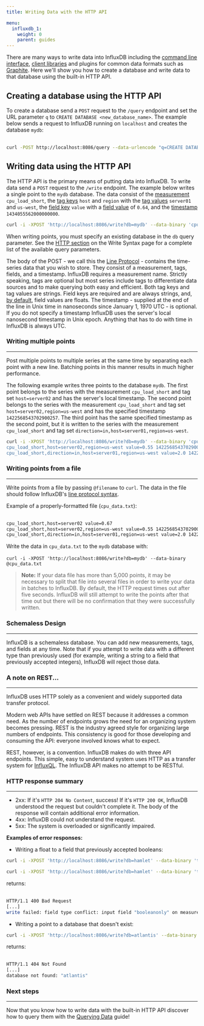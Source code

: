 ```yaml
---
title: Writing Data with the HTTP API

menu:
  influxdb_1:
    weight: 0
    parent: guides
---
```


There are many ways to write data into InfluxDB including the [command line interface](/influxdb/v1.0/tools/shell/), [client libraries](/influxdb/v1.0/clients/api/) and plugins for common data formats such as [Graphite](/influxdb/v1.0/write_protocols/graphite/).
Here we'll show you how to create a database and write data to that database using the built-in HTTP API.

## Creating a database using the HTTP API
To create a database send a `POST` request to the `/query` endpoint and set the URL parameter `q` to `CREATE DATABASE <new_database_name>`.
The example below sends a request to InfluxDB running on `localhost` and creates the database `mydb`:  
<br>

```bash
curl -POST http://localhost:8086/query --data-urlencode "q=CREATE DATABASE mydb"
```

## Writing data using the HTTP API
The HTTP API is the primary means of putting data into InfluxDB.
To write data send a `POST` request to the `/write` endpoint.
The example below writes a single point to the `mydb` database.
The data consist of the [measurement](/influxdb/v1.0/concepts/glossary/#measurement) `cpu_load_short`, the [tag keys](/influxdb/v1.0/concepts/glossary/#tag-key) `host` and `region` with the [tag values](/influxdb/v1.0/concepts/glossary/#tag-value) `server01` and `us-west`, the [field key](/influxdb/v1.0/concepts/glossary/#field-key) `value` with a [field value](/influxdb/v1.0/concepts/glossary/#field-value) of `0.64`, and the [timestamp](/influxdb/v1.0/concepts/glossary/#timestamp) `1434055562000000000`.
<br>

```bash
curl -i -XPOST 'http://localhost:8086/write?db=mydb' --data-binary 'cpu_load_short,host=server01,region=us-west value=0.64 1434055562000000000'
```
When writing points, you must specify an existing database in the `db` query parameter.
See the [HTTP section](/influxdb/v1.0/write_protocols/write_syntax/#http) on the Write Syntax page for a complete list of the available query parameters.

The body of the POST - we call this the [Line Protocol](/influxdb/v1.0/concepts/glossary/#line-protocol) - contains the time-series data that you wish to store.
They consist of a measurement, tags, fields, and a timestamp.
InfluxDB requires a measurement name.
Strictly speaking, tags are optional but most series include tags to differentiate data sources and to make querying both easy and efficient.
Both tag keys and tag values are strings.
Field keys are required and are always strings, and, [by default](/influxdb/v1.0/write_protocols/write_syntax/#line-protocol), field values are floats.
The timestamp - supplied at the end of the line in Unix time in nanoseconds since January 1, 1970 UTC - is optional.
If you do not specify a timestamp InfluxDB uses the server's local nanosecond timestamp in Unix epoch.
Anything that has to do with time in InfluxDB is always UTC.

### Writing multiple points
---
Post multiple points to multiple series at the same time by separating each point with a new line.
Batching points in this manner results in much higher performance.

The following example writes three points to the database `mydb`.
The first point belongs to the series with the measurement `cpu_load_short` and tag set `host=server02` and has the server's local timestamp.
The second point belongs to the series with the measurement `cpu_load_short` and tag set `host=server02,region=us-west` and has the specified timestamp `1422568543702900257`.
The third point has the same specified timestamp as the second point, but it is written to the series with the measurement `cpu_load_short` and tag set `direction=in,host=server01,region=us-west`.
<br>

```bash
curl -i -XPOST 'http://localhost:8086/write?db=mydb' --data-binary 'cpu_load_short,host=server02 value=0.67
cpu_load_short,host=server02,region=us-west value=0.55 1422568543702900257
cpu_load_short,direction=in,host=server01,region=us-west value=2.0 1422568543702900257'
```

### Writing points from a file
---
Write points from a file by passing `@filename` to `curl`.
The data in the file should follow InfluxDB's [line protocol syntax](/influxdb/v1.0/write_protocols/write_syntax/).

Example of a properly-formatted file (`cpu_data.txt`):  
<br>
```txt
cpu_load_short,host=server02 value=0.67
cpu_load_short,host=server02,region=us-west value=0.55 1422568543702900257
cpu_load_short,direction=in,host=server01,region=us-west value=2.0 1422568543702900257
```

Write the data in `cpu_data.txt` to the `mydb` database with:  
<br>
`curl -i -XPOST 'http://localhost:8086/write?db=mydb' --data-binary @cpu_data.txt`

> **Note:** If your data file has more than 5,000 points, it may be necessary to split that file into several files in order to write your data in batches to InfluxDB.
By default, the HTTP request times out after five seconds.
InfluxDB will still attempt to write the points after that time out but there will be no confirmation that they were successfully written.

### Schemaless Design
---
InfluxDB is a schemaless database.
You can add new measurements, tags, and fields at any time.
Note that if you attempt to write data with a different type than previously used (for example, writing a string to a field that previously accepted integers), InfluxDB will reject those data.

### A note on REST...
---
InfluxDB uses HTTP solely as a convenient and widely supported data transfer protocol.


Modern web APIs have settled on REST because it addresses a common need.
As the number of endpoints grows the need for an organizing system becomes pressing.
REST is the industry agreed style for organizing large numbers of endpoints.
This consistency is good for those developing and consuming the API: everyone involved knows what to expect.

REST, however, is a convention.
InfluxDB makes do with three API endpoints.
This simple, easy to understand system uses HTTP as a transfer system for [InfluxQL](/influxdb/v1.0/query_language/spec/).
The InfluxDB API makes no attempt to be RESTful.

### HTTP response summary
---
* 2xx: If it's `HTTP 204 No Content`, success!
If it's  `HTTP 200 OK`, InfluxDB understood the request but couldn't complete it.
The body of the response will contain additional error information.
* 4xx: InfluxDB could not understand the request.
* 5xx: The system is overloaded or significantly impaired.

**Examples of error responses:**

* Writing a float to a field that previously accepted booleans:

```bash
curl -i -XPOST 'http://localhost:8086/write?db=hamlet' --data-binary 'tobeornottobe booleanonly=true'  

curl -i -XPOST 'http://localhost:8086/write?db=hamlet' --data-binary 'tobeornottobe booleanonly=5'
```

returns:  
<br>

```bash
HTTP/1.1 400 Bad Request
[...]
write failed: field type conflict: input field "booleanonly" on measurement "tobeornottobe" is type float64, already exists as type boolean
```

* Writing a point to a database that doesn't exist:

```bash
curl -i -XPOST 'http://localhost:8086/write?db=atlantis' --data-binary 'liters value=10'
```

returns:  
<br>

```bash
HTTP/1.1 404 Not Found
[...]
database not found: "atlantis"
```

### Next steps
---
Now that you know how to write data with the built-in HTTP API discover how to query them with the [Querying Data](/influxdb/v1.0/guides/querying_data/) guide!
